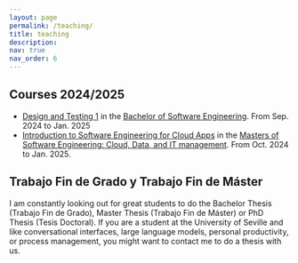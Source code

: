 ```yaml
---
layout: page
permalink: /teaching/
title: teaching
description: 
nav: true
nav_order: 6
---
```


## Courses 2024/2025

- [Design and Testing 1](https://www.us.es/estudiar/que-estudiar/oferta-de-grados/grado-en-ingenieria-informatica-ingenieria-del-software/2050048) in the [Bachelor of Software Engineering](https://www.us.es/estudiar/que-estudiar/oferta-de-grados/grado-en-ingenieria-informatica-ingenieria-del-software). From Sep. 2024 to Jan. 2025
- [Introduction to Software Engineering for Cloud Apps](https://www.us.es/estudiar/que-estudiar/oferta-de-masteres/master-universitario-en-ingenieria-del-software-cloud/51790006) in the [Masters of Software Engineering: Cloud, Data, and IT management](https://www.us.es/estudiar/que-estudiar/oferta-de-masteres/master-universitario-en-ingenieria-del-software-cloud). From Oct. 2024 to Jan. 2025.

## Trabajo Fin de Grado y Trabajo Fin de Máster

I am constantly looking out for great students to do the Bachelor Thesis (Trabajo Fin de Grado), Master Thesis (Trabajo Fin de Máster) or PhD Thesis (Tesis Doctoral). If you are a student at the University of Seville and like conversational interfaces, large language models, personal productivity, or process management, you might want to contact me to do a thesis with us. 
